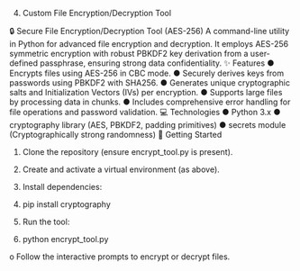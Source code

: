 4. Custom File Encryption/Decryption Tool

🔒 Secure File Encryption/Decryption Tool (AES-256)
A command-line utility in Python for advanced file encryption and decryption. It employs AES-256 symmetric encryption with robust PBKDF2 key derivation from a user-defined passphrase, ensuring strong data confidentiality.
✨ Features
●	Encrypts files using AES-256 in CBC mode.
●	Securely derives keys from passwords using PBKDF2 with SHA256.
●	Generates unique cryptographic salts and Initialization Vectors (IVs) per encryption.
●	Supports large files by processing data in chunks.
●	Includes comprehensive error handling for file operations and password validation.
💻 Technologies
●	Python 3.x
●	cryptography library (AES, PBKDF2, padding primitives)
●	secrets module (Cryptographically strong randomness)
🚀 Getting Started
1.	Clone the repository (ensure encrypt_tool.py is present).
2.	Create and activate a virtual environment (as above).
3.	Install dependencies:
4.	pip install cryptography

5.	Run the tool:
6.	python encrypt_tool.py

o	Follow the interactive prompts to encrypt or decrypt files.
